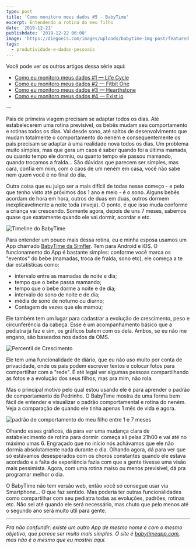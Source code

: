 ```yaml
---
type: post
title: 'Como monitoro meus dados #5 - BabyTime'
excerpt: Entendendo a rotina do meu filho
date: '2019-12-21'
publishdate: '2019-12-22 06:00'
image: 'https://diegoeis.com/images/uploads/babytime-img-post/featured-image.jpg'
tags:
  - produtividade-e-dados-pessoais
---
```


Você pode ver os outros artigos dessa série aqui:

* [Como eu monitoro meus dados #1 — Life Cycle](https://diegoeis.com/como-eu-monitoro-meus-dados-1-app-life-cycle/)
* [Como eu monitoro meus dados #2 — Fitbit One](https://diegoeis.com/como-eu-monitoro-meus-dados-2-fitbit-one/)
* [Como eu monitoro meus dados #3 — Hearthstone](https://diegoeis.com/como-eu-monitoro-meus-dados-3-hearthstone/)
* [Como eu monitoro meus dados #4 — Exist.io](https://diegoeis.com/como-monitoro-meus-dados-4-exist-io/)

—

Pais de primeira viagem precisam se adaptar todos os dias. Até estabelecerem uma rotina previsível, os bebês mudam seu comportamento e rotinas todos os dias. Vai desde sono, até saltos de desenvolvimento que mudam totalmente o comportamento do neném e consequentemente os pais precisam se adaptar à uma realidade nova todos os dias. Um problema muito simples, mas que gera um caos é saber quando foi a última mamada, ou quanto tempo ele dormiu, ou quanto tempo ele passou mamando, quando trocamos a fralda… São dúvidas que parecem ser simples, mas cara, confia em mim, com o caos de um neném em casa, você não sabe nem quem você é no final do dia.

Outra coisa que eu julgo ser a mais difícil de todas nesse começo - e pelo que tenho visto até próximos dos 1 ano e meio - é o sono. Alguns bebês acordam de hora em hora, outros de duas em duas, outros dormem inexplicavelmente a noite toda (inveja). O ponto, é que isso muda conforme a criança vai crescendo. Somente agora, depois de uns 7 meses, sabemos quase que exatamente quando ele vai dormir, acordar e etc.

![Timeline do BabyTime](/images/uploads/babytime-img-post/IMG_6752.PNG "Timeline do BabyTime")

Para entender um pouco mais dessa rotina, eu e minha esposa usamos um App chamado [BabyTime da Simfler](https://www.babytime.care/). Tem para Android e iOS. O funcionamento do App é bastante simples: conforme você marca os "eventos" do bebe (mamadas, troca de fralda, sono etc), ele começa a te dar estatísticas como:

- intervalo entre as mamadas de noite e dia;
- tempo que o bebe passa mamando;
- tempo que o bebe dorme a noite e de dia;
- intervalo do sono de noite e de dia;
- média de sono de noturno ou diurno;
- Contagem de vezes que ele mamou;

Ele também tem um lugar para cadastrar a evolução de crescimento, peso e circunferência da cabeça. Esse é um acompanhamento básico que a pediatra já faz e sim, os gráficos batem com os dela. Ambos, se eu não me engano, são baseados nos dados da OMS.

![Percentil de Crescimento](/images/uploads/babytime-img-post/IMG_6751.PNG "Percentil de Crescimento")

Ele tem uma funcionalidade de diário, que eu não uso muito por conta de privacidade, onde os pais podem escrever textos e colocar fotos para compartilhar com a "rede". É até legal ver algumas pessoas compartilhando as fotos e a evolução dos seus filhos, mas pra mim, não rola. 

Mas o principal motivo pelo qual estou usando ele é para aprender o padrão de comportamento do Pedrinho. O BabyTime mostra de uma forma bem fácil de entender e visualizar o padrão comportamental e rotina do neném. Veja a comparação de quando ele tinha apenas 1 mês de vida e agora.

![padrão de comportamento do meu filho entre 1 e 7 meses](/images/uploads/babytime-img-post/comparando-babytime-meses-bebe.png "padrão de comportamento do meu filho entre 1 e 7 meses")

Olhando esses gráficos, dá para ver uma mudança clara de estabelecimento de rotina para dormir: começa ali pelas 21h00 e vai até no máximo umas 6. Engraçado que no início nós achávamos que ele não dormia absolutamente nada durante o dia. Olhando agora, dá para ver que só estávamos desesperados com os choros constantes quando ele estava acordado e a falta de experiência fazia com que a gente tivesse uma visão mais pessimista. Agora, com uma rotina maiso ou menos previsivel, dá pra programar melhor o dia.

O BabyTime não tem versão web, então você só consegue usar via Smartphone... O que faz sentido. Mas poderia ter outras funcionalidades como compartilhar com seu pediatra todas as evoluções, padrões, rotinas etc. 
Não sei até quando ele será necessário, mas chuto que pelo menos até o segundo ano será muito útil para gente.


--- 

*Pra não confundir: existe um outro App de mesmo nome e com o mesmo objetivo, que parece ser muito mais simples. O site é [babytimeapp.com](https://babytimeapp.com), mas não é o mesmo que eu mostrei aqui.*